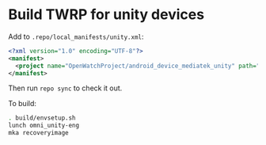 # Build TWRP for unity devices

Add to `.repo/local_manifests/unity.xml`:

```xml
<?xml version="1.0" encoding="UTF-8"?>
<manifest>
  <project name="OpenWatchProject/android_device_mediatek_unity" path="device/mediatek/unity" remote="github" revision="android-5.1" />
</manifest>
```

Then run `repo sync` to check it out.

To build:

```sh
. build/envsetup.sh
lunch omni_unity-eng
mka recoveryimage
```

